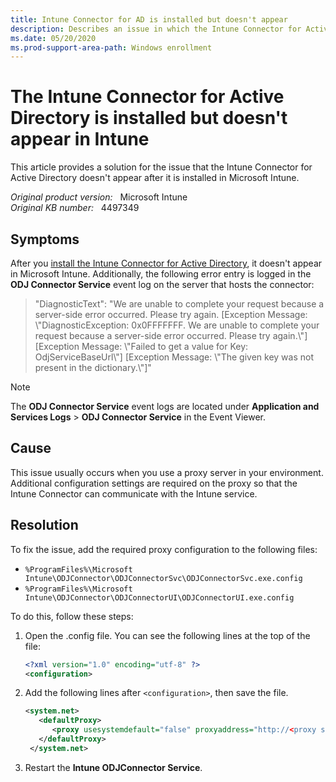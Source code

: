 ```yaml
---
title: Intune Connector for AD is installed but doesn't appear
description: Describes an issue in which the Intune Connector for Active Directory is installed but doesn't appear in Intune, and you receive an error message.
ms.date: 05/20/2020
ms.prod-support-area-path: Windows enrollment
---
```

# The Intune Connector for Active Directory is installed but doesn't appear in Intune

This article provides a solution for the issue that the Intune Connector for Active Directory doesn't appear after it is installed in Microsoft Intune.

_Original product version:_ &nbsp; Microsoft Intune  
_Original KB number:_ &nbsp; 4497349

## Symptoms

After you [install the Intune Connector for Active Directory](/mem/intune/enrollment/windows-autopilot-hybrid#install-the-intune-connector), it doesn't appear in Microsoft Intune. Additionally, the following error entry is logged in the **ODJ Connector Service** event log on the server that hosts the connector:

> "DiagnosticText": "We are unable to complete your request because a server-side error occurred. Please try again. [Exception Message: \\"DiagnosticException: 0x0FFFFFFF. We are unable to complete your request because a server-side error occurred. Please try again.\\"] [Exception Message: \\"Failed to get a value for Key: OdjServiceBaseUrl\\"] [Exception Message: \\"The given key was not present in the dictionary.\\"]"

> [!NOTE]
> The **ODJ Connector Service** event logs are located under **Application and Services Logs** > **ODJ Connector Service** in the Event Viewer.

## Cause

This issue usually occurs when you use a proxy server in your environment. Additional configuration settings are required on the proxy so that the Intune Connector can communicate with the Intune service.

## Resolution

To fix the issue, add the required proxy configuration to the following files:

- `%ProgramFiles%\Microsoft Intune\ODJConnector\ODJConnectorSvc\ODJConnectorSvc.exe.config`
- `%ProgramFiles%\Microsoft Intune\ODJConnector\ODJConnectorUI\ODJConnectorUI.exe.config`

To do this, follow these steps:

1. Open the .config file. You can see the following lines at the top of the file:

    ```xml
    <?xml version="1.0" encoding="utf-8" ?>
    <configuration>
    ```

2. Add the following lines after `<configuration>`, then save the file.

    ```xml
    <system.net>
       <defaultProxy>
          <proxy usesystemdefault="false" proxyaddress="http://<proxy server address>:<port>" />
       </defaultProxy>
     </system.net>
    ```

3. Restart the **Intune ODJConnector Service**.
